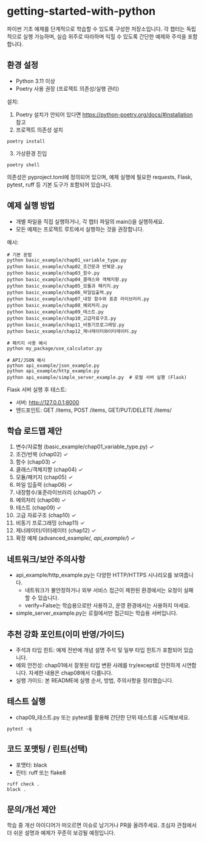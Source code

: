 # getting-started-with-python

파이썬 기초 예제를 단계적으로 학습할 수 있도록 구성한 저장소입니다. 각 챕터는 독립적으로 실행 가능하며, 실습 위주로 따라하며 익힐 수 있도록 간단한 예제와 주석을 포함합니다.

## 환경 설정
- Python 3.11 이상
- Poetry 사용 권장 (프로젝트 의존성/실행 관리)

설치:
1) Poetry 설치가 안되어 있다면 https://python-poetry.org/docs/#installation 참고
2) 프로젝트 의존성 설치
```
poetry install
```
3) 가상환경 진입
```
poetry shell
```

의존성은 pyproject.toml에 정의되어 있으며, 예제 실행에 필요한 requests, Flask, pytest, ruff 등 기본 도구가 포함되어 있습니다.

## 예제 실행 방법
- 개별 파일을 직접 실행하거나, 각 챕터 파일의 main()을 실행하세요.
- 모든 예제는 프로젝트 루트에서 실행하는 것을 권장합니다.

예시:
```
# 기본 문법
python basic_example/chap01_variable_type.py
python basic_example/chap02_조건문과 반복문.py
python basic_example/chap03_함수.py
python basic_example/chap04_클래스와 객체지향.py
python basic_example/chap05_모듈과 패키지.py
python basic_example/chap06_파일입출력.py
python basic_example/chap07_내장 함수와 표준 라이브러리.py
python basic_example/chap08_예외처리.py
python basic_example/chap09_테스트.py
python basic_example/chap10_고급자료구조.py
python basic_example/chap11_비동기프로그래밍.py
python basic_example/chap12_제너레이터와이터레이터.py

# 패키지 사용 예시
python my_package/use_calculator.py

# API/JSON 예시
python api_example/json_example.py
python api_example/http_example.py
python api_example/simple_server_example.py  # 로컬 서버 실행 (Flask)
```

Flask 서버 실행 후 테스트:
- 서버: http://127.0.0.1:8000
- 엔드포인트: GET /items, POST /items, GET/PUT/DELETE /items/<id>

## 학습 로드맵 제안
1. 변수/자료형 (basic_example/chap01_variable_type.py) ✓
2. 조건/반복 (chap02) ✓
3. 함수 (chap03) ✓
4. 클래스/객체지향 (chap04) ✓
5. 모듈/패키지 (chap05) ✓
6. 파일 입출력 (chap06) ✓
7. 내장함수/표준라이브러리 (chap07) ✓
8. 예외처리 (chap08) ✓
9. 테스트 (chap09) ✓
10. 고급 자료구조 (chap10) ✓
11. 비동기 프로그래밍 (chap11) ✓
12. 제너레이터/이터레이터 (chap12) ✓
13. 확장 예제 (advanced_example/*, api_example/*) ✓

## 네트워크/보안 주의사항
- api_example/http_example.py는 다양한 HTTP/HTTPS 시나리오를 보여줍니다.
  - 네트워크가 불안정하거나 외부 서비스 접근이 제한된 환경에서는 요청이 실패할 수 있습니다.
  - verify=False는 학습용으로만 사용하고, 운영 환경에서는 사용하지 마세요.
- simple_server_example.py는 로컬에서만 접근되는 학습용 서버입니다.

## 추천 강화 포인트(이미 반영/가이드)
- 주석과 타입 힌트: 예제 전반에 개념 설명 주석 및 일부 타입 힌트가 포함되어 있습니다.
- 예외 안전성: chap01에서 잘못된 타입 변환 사례를 try/except로 안전하게 시연합니다. 자세한 내용은 chap08에서 다룹니다.
- 실행 가이드: 본 README에 실행 순서, 방법, 주의사항을 정리했습니다.

## 테스트 실행
- chap09_테스트.py 또는 pytest를 활용해 간단한 단위 테스트를 시도해보세요.
```
pytest -q
```

## 코드 포맷팅 / 린트(선택)
- 포맷터: black
- 린터: ruff 또는 flake8
```
ruff check .
black .
```

## 문의/개선 제안
학습 중 개선 아이디어가 떠오르면 이슈로 남기거나 PR을 올려주세요. 초심자 관점에서 더 쉬운 설명과 예제가 꾸준히 보강될 예정입니다.
